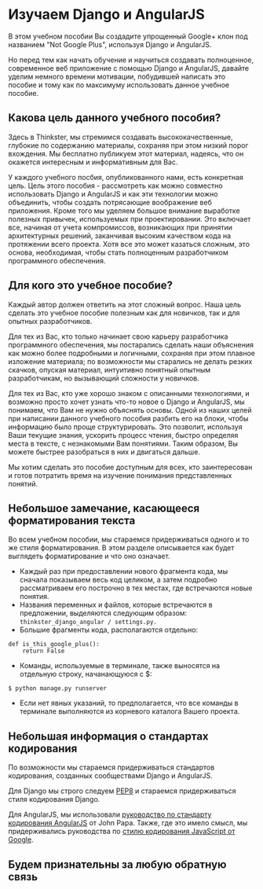 # Изучаем Django и AngularJS

В этом учебном пособии Вы создадите упрощенный Google+ клон под названием "Not Google Plus", используя Django и AngularJS.

Но перед тем как начать обучение и научиться создавать полноценное, современное веб приложение с помощью Django и AngularJS,
давайте уделим немного времени мотивации, побудившей написать это пособие и тому как по максимуму использовать данное учебное пособие.

## Какова цель данного учебного пособия?

Здесь в Thinkster, мы стремимся создавать высококачественные, глубокие по содержанию материалы, сохраняя при этом низкий порог вхождения.
Мы бесплатно публикуем этот материал, надеясь, что он окажется интересным и информативным для Вас.

У каждого учебного посбия, опубликованного нами, есть конкретная цель. Цель этого пособия - рассмотреть как можно совместно 
использовать Django и AngularJS и как эти технологии можно объединить, чтобы создать потрясающие воображение веб приложения. Кроме того мы 
уделяем большое внимание выработке полезных привычек, используемых при проектировании. Это включает все, начиная от учета компромиссов, 
возникающих при принятии архитектурных решений, заканчивая высоким качеством кода на протяжении всего проекта. Хотя все это может
казаться сложным, это основа, необходимая, чтобы стать полноценным разработчиком программного обеспечения.

## Для кого это учебное пособие?

Каждый автор должен ответить на этот сложный вопрос. Наша цель сделать это учебное пособие полезным как для новичков, так и для опытных разработчиков.

Для тех из Вас, кто только начинает свою карьеру разработчика программного обеспечения, мы постарались сделать наши объяснения как можно более подробными и логичными, сохраняя при этом плавное изложение материала; по возможности мы старались не делать резких скачков, опуская материал, интуитивно понятный опытным разработчикам, но вызывающий сложности у новичков.

Для тех из Вас, кто уже хорошо знаком с описанными технологиями, и возможно просто хочет узнать что-то новое о Django и AngularJS, мы понимаем, что Вам не нужно объяснять основы. Одной из наших целей при написании данного учебного пособия разбить его на блоки, чтобы информацию было проще структурировать. Это позволит, используя Ваши текущие знания, ускорить процесс чтения, быстро определяя места в тексте, с незнакомыми Вам понятиями. Таким образом, Вы можете быстрее разобраться в них и двигаться дальше.

Мы хотим сделать это пособие доступным для всех, кто заинтересован и готов потратить время на изучение понимания представленных понятий.

## Небольшое замечание, касающееся форматирования текста

Во всем учебном пособии, мы стараемся придерживаться одного и то же стиля форматирования. В этом разделе описывается как будет выглядеть форматирование и что оно означает.

* Каждый раз при предоставлении нового фрагмента кода, мы сначала показываем весь код целиком, а затем подробно рассматриваем его построчно в тех местах, где встречаются новые понятия.
* Названия переменных и файлов, которые встречаются в предложении, выделяются следующим образом: `thinkster_django_angular / settings.py.`
* Большие фрагменты кода, располагаются отдельно:
```
def is_this_google_plus():
    return False
```
* Команды, используемые в терминале, также выносятся на отдельную строку, начанающуюся с $:
``` 
$ python manage.py runserver 
```
* Если нет явных указаний, то предполагается, что все команды в терминале выполняются из корневого каталога Вашего проекта.

## Небольшая информация о стандартах кодирования

По возможности мы стараемся придерживаться стандартов кодирования, созданных сообществами Django и AngularJS.

Для Django мы строго следуем [PEP8](http://legacy.python.org/dev/peps/pep-0008/) и стараемся придерживаться стиля кодирования Django.

Для AngularJS, мы использовали [руководство по стандарту кодирования AngularJS](https://github.com/johnpapa/angularjs-styleguide) от John Papa. Также, где это имело смысл, мы придерживались руководства по [стилю кодирования JavaScript от Google](https://google-styleguide.googlecode.com/svn/trunk/javascriptguide.xml).

## Будем признательны за любую обратную связь


